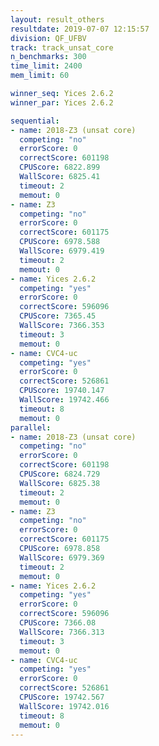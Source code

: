 ```yaml
---
layout: result_others
resultdate: 2019-07-07 12:15:57
division: QF_UFBV
track: track_unsat_core
n_benchmarks: 300
time_limit: 2400
mem_limit: 60

winner_seq: Yices 2.6.2
winner_par: Yices 2.6.2

sequential:
- name: 2018-Z3 (unsat core)
  competing: "no"
  errorScore: 0
  correctScore: 601198
  CPUScore: 6822.899
  WallScore: 6825.41
  timeout: 2
  memout: 0
- name: Z3
  competing: "no"
  errorScore: 0
  correctScore: 601175
  CPUScore: 6978.588
  WallScore: 6979.419
  timeout: 2
  memout: 0
- name: Yices 2.6.2
  competing: "yes"
  errorScore: 0
  correctScore: 596096
  CPUScore: 7365.45
  WallScore: 7366.353
  timeout: 3
  memout: 0
- name: CVC4-uc
  competing: "yes"
  errorScore: 0
  correctScore: 526861
  CPUScore: 19740.147
  WallScore: 19742.466
  timeout: 8
  memout: 0
parallel:
- name: 2018-Z3 (unsat core)
  competing: "no"
  errorScore: 0
  correctScore: 601198
  CPUScore: 6824.729
  WallScore: 6825.38
  timeout: 2
  memout: 0
- name: Z3
  competing: "no"
  errorScore: 0
  correctScore: 601175
  CPUScore: 6978.858
  WallScore: 6979.369
  timeout: 2
  memout: 0
- name: Yices 2.6.2
  competing: "yes"
  errorScore: 0
  correctScore: 596096
  CPUScore: 7366.08
  WallScore: 7366.313
  timeout: 3
  memout: 0
- name: CVC4-uc
  competing: "yes"
  errorScore: 0
  correctScore: 526861
  CPUScore: 19742.567
  WallScore: 19742.016
  timeout: 8
  memout: 0
---
```

